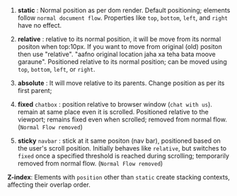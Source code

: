 1. **static** : Normal position as per dom render. Default positioning; elements follow `normal document flow`. Properties like `top`, `bottom`, `left`, and `right` have no effect.

2. **relative** : relative to its normal position, it will be move from its normal positon when top:10px. If you want to move from original (old) positon then use "relative". "aafno original location jaha xa teha bata moove garaune". Positioned relative to its normal position; can be moved using `top`, `bottom`, `left`, or `right`.

3. **absolute** : It will move relative to its parents. Change position as per its first parent;

4. **fixed** `chatbox` : position relative to browser window (`chat with us`). remain at same place even it is scrolled. Positioned relative to the viewport; remains fixed even when scrolled; removed from normal flow. (`Normal Flow removed`)

5. **sticky** `navbar` : stick at it same positon (nav bar), positioned based on the user's scroll position. Initially behaves like `relative`, but switches to `fixed` once a specified threshold is reached during scrolling; temporarily removed from normal flow. (`Normal Flow removed`)

**Z-index**: Elements with `position` other than `static` create stacking contexts, affecting their overlap order.
